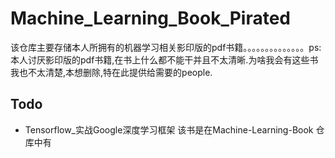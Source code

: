 # Machine_Learning_Book_Pirated #

该仓库主要存储本人所拥有的机器学习相关影印版的pdf书籍。。。。。。。。。。。。。。ps\:本人讨厌影印版的pdf书籍,在书上什么都不能干并且不太清晰.为啥我会有这些书我也不太清楚,本想删除,特在此提供给需要的people.

## Todo ##

* Tensorflow_实战Google深度学习框架 该书是在Machine-Learning-Book 仓库中有